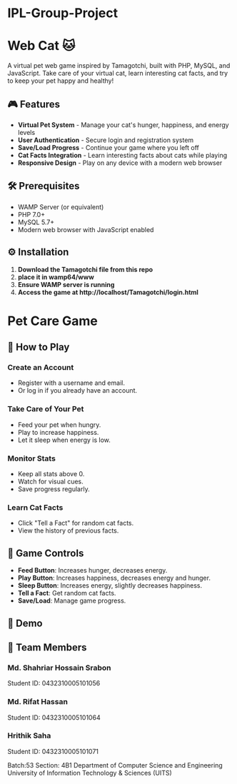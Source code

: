 # IPL-Group-Project

# Web Cat 🐱

A virtual pet web game inspired by Tamagotchi, built with PHP, MySQL, and JavaScript. Take care of your virtual cat, learn interesting cat facts, and try to keep your pet happy and healthy!


## 🎮 Features

- **Virtual Pet System** - Manage your cat's hunger, happiness, and energy levels
- **User Authentication** - Secure login and registration system
- **Save/Load Progress** - Continue your game where you left off
- **Cat Facts Integration** - Learn interesting facts about cats while playing
- **Responsive Design** - Play on any device with a modern web browser

## 🛠️ Prerequisites

- WAMP Server (or equivalent)
- PHP 7.0+
- MySQL 5.7+
- Modern web browser with JavaScript enabled

## ⚙️ Installation

1. **Download the Tamagotchi file from this repo**
2. **place it in wamp64/www**
3. **Ensure WAMP server is running**
4. **Access the game at http://localhost/Tamagotchi/login.html**

# Pet Care Game

## 🎯 How to Play

### Create an Account
- Register with a username and email.
- Or log in if you already have an account.

### Take Care of Your Pet
- Feed your pet when hungry.
- Play to increase happiness.
- Let it sleep when energy is low.

### Monitor Stats
- Keep all stats above 0.
- Watch for visual cues.
- Save progress regularly.

### Learn Cat Facts
- Click "Tell a Fact" for random cat facts.
- View the history of previous facts.

## 🎨 Game Controls

- **Feed Button**: Increases hunger, decreases energy.
- **Play Button**: Increases happiness, decreases energy and hunger.
- **Sleep Button**: Increases energy, slightly decreases happiness.
- **Tell a Fact**: Get random cat facts.
- **Save/Load**: Manage game progress.

## 🎨 Demo


## 👥 Team Members

### Md. Shahriar Hossain Srabon
Student ID: 0432310005101056  

### Md. Rifat Hassan
Student ID: 0432310005101064

### Hrithik Saha
Student ID: 0432310005101071

Batch:53
Section: 4B1
Department of Computer Science and Engineering  
University of Information Technology & Sciences (UITS)
